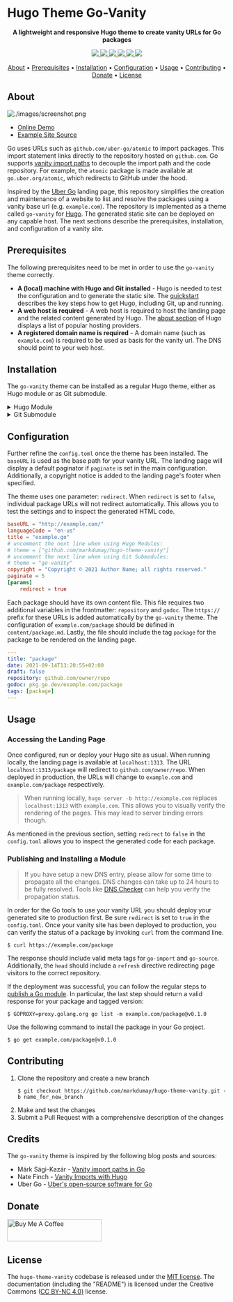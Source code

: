 # Hugo Theme Go-Vanity

<!-- Tagline -->
<p align="center">
    <b>A lightweight and responsive Hugo theme to create vanity URLs for Go packages</b>
    <br />
</p>


<!-- Badges -->
<p align="center">
    <a href="https://app.netlify.com/sites/go-vanity-demo/deploys" alt="Netlify Status">
        <img src="https://img.shields.io/netlify/1c25f6cc-a07e-4437-8fce-fe24a3302130" />
    </a>
    <a href="https://stats.uptimerobot.com/xyGVYhLJmV" alt="UptimeRobot Status">
        <img src="https://img.shields.io/uptimerobot/status/m789254382-31ea1d3d7662df896eecb04f" />
    </a>
    <a href="https://github.com/markdumay/hugo-theme-vanity/commits/main" alt="Last commit">
        <img src="https://img.shields.io/github/last-commit/markdumay/hugo-theme-vanity.svg" />
    </a>
    <a href="https://github.com/markdumay/hugo-theme-vanity/issues" alt="Issues">
        <img src="https://img.shields.io/github/issues/markdumay/hugo-theme-vanity.svg" />
    </a>
    <a href="https://github.com/markdumay/hugo-theme-vanity/pulls" alt="Pulls">
        <img src="https://img.shields.io/github/issues-pr-raw/markdumay/hugo-theme-vanity.svg" />
    </a>
    <a href="https://github.com/markdumay/hugo-theme-vanity/blob/main/LICENSE" alt="License">
        <img src="https://img.shields.io/github/license/markdumay/hugo-theme-vanity" />
    </a>
</p>

<!-- Table of Contents -->
<p align="center">
  <a href="#about">About</a> •
  <a href="#prerequisites">Prerequisites</a> •
  <a href="#installation">Installation</a> •
  <a href="#configuration">Configuration</a> •
  <a href="#usage">Usage</a> •
  <a href="#contributing">Contributing</a> •
  <a href="#donate">Donate</a> •
  <a href="#license">License</a>
</p>


## About
![./images/screenshot.png](https://raw.githubusercontent.com/markdumay/hugo-theme-vanity/main/images/screenshot.png)

- [Online Demo][demo]
- [Example Site Source][example_site]

Go uses URLs such as `github.com/uber-go/atomic` to import packages. This import statement links directly to the repository hosted on `github.com`. Go supports [vanity import paths][golang_remote_path] to decouple the import path and the code repository. For example, the `atomic` package is made available at `go.uber.org/atomic`, which redirects to GitHub under the hood.

Inspired by the [Uber Go][uber_go_url] landing page, this repository simplifies the creation and maintenance of a website to list and resolve the packages using a vanity base url (e.g. `example.com`). The repository is implemented as a theme called `go-vanity` for [Hugo][hugo_url]. The generated static site can be deployed on any capable host. The next sections describe the prerequisites, installation, and configuration of a vanity site.

<!-- TODO: add tutorial deep-link 
Detailed background information is available on the author's [personal blog][blog].
-->


## Prerequisites
The following prerequisites need to be met in order to use the `go-vanity` theme correctly.
- **A (local) machine with Hugo and Git installed** - Hugo is needed to test the configuration and to generate the static site. The [quickstart][hugo_quickstart] describes the key steps how to get Hugo, including Git, up and running.
- **A web host is required** - A web host is required to host the landing page and the related content generated by Hugo. The [about section][hugo_about] of Hugo displays a list of popular hosting providers.
- **A registered domain name is required** - A domain name (such as `example.com`) is required to be used as basis for the vanity url. The DNS should point to your web host.


## Installation
The `go-vanity` theme can be installed as a regular Hugo theme, either as Hugo module or as Git submodule. 

<details>
<summary>Hugo Module</summary>

> Hugo Modules require Go version 1.14 or later to be installed on your system. [Download and install][golang_download] Go as needed. 

From your project's root directory, initiate the hugo module system if needed:
```console
$ hugo mod init github.com/<your_user>/<your_project>
```

Add the theme's repository to your `config.toml`:
```toml
theme = ["github.com/markdumay/hugo-theme-vanity"]
```
</details>

<details>
<summary>Git Submodule</summary>

Run the following command from within your project's root directory.

```console
$ git submodule add https://github.com/markdumay/hugo-theme-vanity.git themes/go-vanity
```

Add the theme to your `config.toml`:
```toml
theme = "go-vanity"
```
</details>


## Configuration
Further refine the `config.toml` once the theme has been installed. The `baseURL` is used as the base path for your vanity URL. The landing page will display a default paginator if `paginate` is set in the main configuration. Additionally, a copyright notice is added to the landing page's footer when specified.

The theme uses one parameter: `redirect`. When `redirect` is set to `false`, individual package URLs will not redirect automatically. This allows you to test the settings and to inspect the generated HTML code. 

```toml
baseURL = "http://example.com/"
languageCode = "en-us"
title = "example.go"
# uncomment the next line when using Hugo Modules:
# theme = ["github.com/markdumay/hugo-theme-vanity"]
# uncomment the next line when using Git Submodules:
# theme = "go-vanity"
copyright = "Copyright © 2021 Author Name; all rights reserved."
paginate = 5
[params]
    redirect = true
```

Each package should have its own content file. This file requires two additional variables in the frontmatter: `repository` and `godoc`. The `https://` prefix for these URLs is added  automatically by the `go-vanity` theme. The configuration of `example.com/package` should be defined in `content/package.md`. Lastly, the file should include the tag `package` for the package to be rendered on the landing page.

```yaml
---
title: "package"
date: 2021-09-14T13:20:55+02:00
draft: false
repository: github.com/owner/repo
godoc: pkg.go.dev/example.com/package
tags: [package]
---
```

## Usage
### Accessing the Landing Page
Once configured, run or deploy your Hugo site as usual. When running locally, the landing page is available at `localhost:1313`. The URL `localhost:1313/package` will redirect to `github.com/owner/repo`. When deployed in production, the URLs will change to `example.com` and `example.com/package` respectively.

> When running locally, `hugo server -b http://example.com` replaces `localhost:1313` with `example.com`. This allows you to visually verify the rendering of the pages. This may lead to server binding errors though.

As mentioned in the previous section, setting `redirect` to `false` in the `config.toml` allows you to inspect the generated code for each package.

### Publishing and Installing a Module
> If you have setup a new DNS entry, please allow for some time to propagate all the changes. DNS changes can take up to 24 hours to be fully resolved. Tools like [DNS Checker][dns_checker_url] can help you verify the propagation status.

In order for the Go tools to use your vanity URL you should deploy your generated site to production first. Be sure `redirect` is set to `true` in the `config.toml`. Once your vanity site has been deployed to production, you can verify the status of a package by invoking `curl` from the command line.

```console
$ curl https://example.com/package
```
    
The response should include valid meta tags for `go-import` and `go-source`. Additionally, the `head` should include a `refresh` directive redirecting page visitors to the correct repository.

If the deployment was successful, you can follow the regular steps to [publish a Go module][publish_go_module]. In particular, the last step should return a valid response for your package and tagged version:
    
```console
$ GOPROXY=proxy.golang.org go list -m example.com/package@v0.1.0
```

Use the following command to install the package in your Go project.
```console
$ go get example.com/package@v0.1.0
```

## Contributing
1. Clone the repository and create a new branch 
    ```console
    $ git checkout https://github.com/markdumay/hugo-theme-vanity.git -b name_for_new_branch
    ```
2. Make and test the changes
3. Submit a Pull Request with a comprehensive description of the changes


## Credits
The `go-vanity` theme is inspired by the following blog posts and sources:
- Márk Sági-Kazár - [Vanity import paths in Go][mark_sagi_kazar_url]
- Nate Finch - [Vanity Imports with Hugo][nate_finch_vanity_url]
- Uber Go - [Uber's open-source software for Go][uber_go_url]

## Donate
<a href="https://www.buymeacoffee.com/markdumay" target="_blank"><img src="https://cdn.buymeacoffee.com/buttons/lato-orange.png" alt="Buy Me A Coffee" style="height: 51px !important;width: 217px !important;"></a>

## License
The `hugo-theme-vanity` codebase is released under the [MIT license][license]. The documentation (including the "README") is licensed under the Creative Commons ([CC BY-NC 4.0)][cc-by-nc-4.0] license.

<!-- MARKDOWN PUBLIC LINKS -->
[cc-by-nc-4.0]: https://creativecommons.org/licenses/by-nc/4.0/
[hugo_url]: https://gohugo.io/
[hugo_about]: https://gohugo.io/about/what-is-hugo/
[hugo_quickstart]: https://gohugo.io/getting-started/quick-start/
[nate_finch_vanity_url]: https://npf.io/2016/10/vanity-imports-with-hugo/
[mark_sagi_kazar_url]: https://sagikazarmark.hu/blog/vanity-import-paths-in-go/
[golang_download]: https://golang.org/dl/
[golang_remote_path]: https://golang.org/cmd/go/#hdr-Remote_import_paths
[uber_go_url]: http://go.uber.org
[dns_checker_url]: https://dnschecker.org
[publish_go_module]: https://golang.org/doc/modules/publishing

    
<!-- MARKDOWN MAINTAINED LINKS -->
<!-- TODO: add blog link
[blog]: https://markdumay.com
-->
[blog]: https://github.com/markdumay
[license]: https://github.com/markdumay/hugo-theme-vanity/blob/main/LICENSE
[repository]: https://github.com/markdumay/hugo-theme-vanity.git
[demo]: https://go-vanity-demo.markdumay.org/
[example_site]: https://github.com/markdumay/hugo-theme-vanity/tree/main/exampleSite
